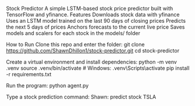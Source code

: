 Stock Predictor
A simple LSTM-based stock price predictor built with TensorFlow and yfinance.
Features
Downloads stock data with yfinance
Uses an LSTM model trained on the last 90 days of closing prices
Predicts the next 5 days of prices
Anchors forecasts to the current live price
Saves models and scalers for each stock in the models/ folder

How to Run
Clone this repo and enter the folder:
git clone https://github.com/ShawnDhillon1/stock-predictor.git
cd stock-predictor

Create a virtual environment and install dependencies:
python -m venv .venv
source .venv/bin/activate   # Windows: .venv\Scripts\activate
pip install -r requirements.txt

Run the program:
python agent.py

Type a stock prediction command:
Shawn: predict stock TSLA

